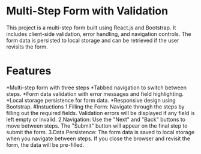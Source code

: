 # Multi-Step Form with Validation
This project is a multi-step form built using React.js and Bootstrap. It includes client-side validation, error handling, and navigation controls. The form data is persisted to local storage and can be retrieved if the user revisits the form.
# Features
*Multi-step form with three steps
*Tabbed navigation to switch between steps.
*Form data validation with error messages and field highlighting.
*Local storage persistence for form data.
*Responsive design using Bootstrap.
#Instuctions
1.Filling the Form: Navigate through the steps by filling out the required fields. Validation errors will be displayed if any field is left empty or invalid.
2.Navigation: Use the "Next" and "Back" buttons to move between steps. The "Submit" button will appear on the final step to submit the form.
3.Data Persistence: The form data is saved to local storage when you navigate between steps. If you close the browser and revisit the form, the data will be pre-filled.




